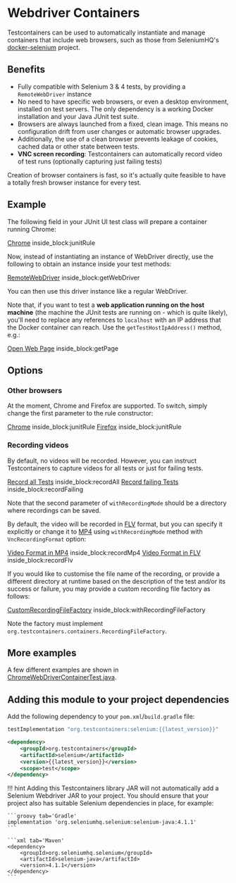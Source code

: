 # Webdriver Containers

Testcontainers can be used to automatically instantiate and manage containers that include web browsers, such as those
from SeleniumHQ's [docker-selenium](https://github.com/SeleniumHQ/docker-selenium) project.

## Benefits

* Fully compatible with Selenium 3 & 4 tests, by providing a `RemoteWebDriver` instance
* No need to have specific web browsers, or even a desktop environment, installed on test servers. The only dependency
  is a working Docker installation and your Java JUnit test suite.
* Browsers are always launched from a fixed, clean image. This means no configuration drift from user changes or
  automatic browser upgrades.
* Additionally, the use of a clean browser prevents leakage of cookies, cached data or other state between tests.
* **VNC screen recording**: Testcontainers can automatically record video of test runs (optionally capturing just
  failing tests)

Creation of browser containers is fast, so it's actually quite feasible to have a totally fresh browser instance for
every test.

## Example

The following field in your JUnit UI test class will prepare a container running Chrome:
<!--codeinclude-->
[Chrome](../../modules/selenium/src/test/java/org/testcontainers/junit/ChromeWebDriverContainerTest.java) inside_block:junitRule
<!--/codeinclude-->

        
Now, instead of instantiating an instance of WebDriver directly, use the following to obtain an instance inside your
test methods:
<!--codeinclude-->
[RemoteWebDriver](../../modules/selenium/src/test/java/org/testcontainers/junit/LocalServerWebDriverContainerTest.java) inside_block:getWebDriver
<!--/codeinclude-->

You can then use this driver instance like a regular WebDriver.

Note that, if you want to test a **web application running on the host machine** (the machine the JUnit tests are
running on - which is quite likely), you'll need to replace any references to `localhost` with an IP address that the
Docker container can reach. Use the `getTestHostIpAddress()` method, e.g.:
<!--codeinclude-->
[Open Web Page](../../modules/selenium/src/test/java/org/testcontainers/junit/LocalServerWebDriverContainerTest.java) inside_block:getPage
<!--/codeinclude-->


## Options

### Other browsers

At the moment, Chrome and Firefox are supported. To switch, simply change the first parameter to the rule constructor:
<!--codeinclude-->
[Chrome](../../modules/selenium/src/test/java/org/testcontainers/junit/ChromeWebDriverContainerTest.java) inside_block:junitRule
[Firefox](../../modules/selenium/src/test/java/org/testcontainers/junit/FirefoxWebDriverContainerTest.java) inside_block:junitRule
<!--/codeinclude-->

### Recording videos

By default, no videos will be recorded. However, you can instruct Testcontainers to capture videos for all tests or
just for failing tests.

<!--codeinclude-->
[Record all Tests](../../modules/selenium/src/test/java/org/testcontainers/junit/ChromeRecordingWebDriverContainerTest.java) inside_block:recordAll
[Record failing Tests](../../modules/selenium/src/test/java/org/testcontainers/junit/ChromeRecordingWebDriverContainerTest.java) inside_block:recordFailing
<!--/codeinclude-->

Note that the second parameter of `withRecordingMode` should be a directory where recordings can be saved.

By default, the video will be recorded in [FLV](https://en.wikipedia.org/wiki/Flash_Video) format, but you can specify it explicitly or change it to [MP4](https://en.wikipedia.org/wiki/MPEG-4_Part_14) using `withRecordingMode` method with `VncRecordingFormat` option:

<!--codeinclude-->
[Video Format in MP4](../../modules/selenium/src/test/java/org/testcontainers/junit/ChromeRecordingWebDriverContainerTest.java) inside_block:recordMp4
[Video Format in FLV](../../modules/selenium/src/test/java/org/testcontainers/junit/ChromeRecordingWebDriverContainerTest.java) inside_block:recordFlv
<!--/codeinclude-->

If you would like to customise the file name of the recording, or provide a different directory at runtime based on the description of the test and/or its success or failure, you may provide a custom recording file factory as follows:
<!--codeinclude-->
[CustomRecordingFileFactory](../../modules/selenium/src/test/java/org/testcontainers/junit/ChromeRecordingWebDriverContainerTest.java) inside_block:withRecordingFileFactory
<!--/codeinclude-->


Note the factory must implement `org.testcontainers.containers.RecordingFileFactory`.

## More examples

A few different examples are shown in [ChromeWebDriverContainerTest.java](https://github.com/testcontainers/testcontainers-java/blob/master/modules/selenium/src/test/java/org/testcontainers/junit/ChromeWebDriverContainerTest.java).

## Adding this module to your project dependencies

Add the following dependency to your `pom.xml`/`build.gradle` file:

```groovy tab='Gradle'
testImplementation "org.testcontainers:selenium:{{latest_version}}"
```

```xml tab='Maven'
<dependency>
    <groupId>org.testcontainers</groupId>
    <artifactId>selenium</artifactId>
    <version>{{latest_version}}</version>
    <scope>test</scope>
</dependency>
```

!!! hint
    Adding this Testcontainers library JAR will not automatically add a Selenium Webdriver JAR to your project. 
    You should ensure that your project also has suitable Selenium dependencies in place, for example:

    ```groovy tab='Gradle'
    implementation 'org.seleniumhq.selenium:selenium-java:4.1.1'
    ```
    
    ```xml tab='Maven'
    <dependency>
        <groupId>org.seleniumhq.selenium</groupId>
        <artifactId>selenium-java</artifactId>
        <version>4.1.1</version>
    </dependency>
    ```
